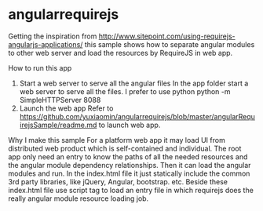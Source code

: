 # angularrequirejs

Getting the inspiration from http://www.sitepoint.com/using-requirejs-angularjs-applications/ this sample shows how to separate angular modules to other web server and load the resources by RequireJS in web app.

 How to run this app

 1. Start a web server to serve all the angular files
 In the app folder start a web server to serve all the files. I prefer to use python
python -m SimpleHTTPServer 8088
 2. Launch the web app
Refer to https://github.com/yuxiaomin/angularrequirejs/blob/master/angularRequirejsSample/readme.md to launch web app.

Why I make this sample
For a platform web app it may load UI from distributed web product which is self-contained and individual. The root app only need an entry to know the paths of all the needed resources and the angular module dependency relationships. Then it can load the angular modules and run. In the index.html file it just statically include the common 3rd party libraries, like jQuery, Angular, bootstrap. etc. Beside these index.html file use script tag to load an entry file in which requirejs does the really angular module resource loading job.
